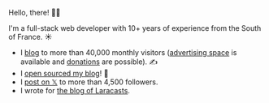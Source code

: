 Hello, there! 👋🏻

I'm a full-stack web developer with 10+ years of experience from the South of France. ☀️

- I [blog](https://benjamincrozat.com) to more than 40,000 monthly visitors ([advertising space](https://benjamincrozat.com/media-kit) is available and [donations](https://benjamincrozat.lemonsqueezy.com/checkout/buy/eb4c5ce9-c87e-4497-ab6b-b0922654e658?discount=0) are possible). ✍️
- I [open sourced my blog](https://github.com/benjamincrozat/benjamincrozat.com)! 🎉
- I [post on 𝕏](https://twitter.com/benjamincrozat) to more than 4,500 followers.
- I wrote for [the blog of Laracasts](https://blog.laracasts.com/posts/build-a-simple-online-store-using-laravel-folio-and-volt).
